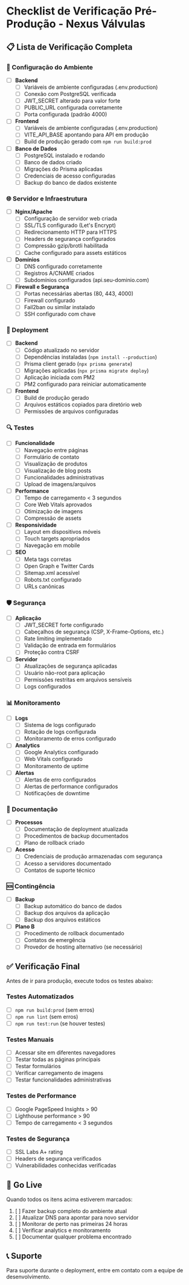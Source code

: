 # Checklist de Verificação Pré-Produção - Nexus Válvulas

## 📋 Lista de Verificação Completa

### 🔧 Configuração do Ambiente

- [ ] **Backend**
  - [ ] Variáveis de ambiente configuradas (.env.production)
  - [ ] Conexão com PostgreSQL verificada
  - [ ] JWT_SECRET alterado para valor forte
  - [ ] PUBLIC_URL configurada corretamente
  - [ ] Porta configurada (padrão 4000)

- [ ] **Frontend**
  - [ ] Variáveis de ambiente configuradas (.env.production)
  - [ ] VITE_API_BASE apontando para API em produção
  - [ ] Build de produção gerado com `npm run build:prod`

- [ ] **Banco de Dados**
  - [ ] PostgreSQL instalado e rodando
  - [ ] Banco de dados criado
  - [ ] Migrações do Prisma aplicadas
  - [ ] Credenciais de acesso configuradas
  - [ ] Backup do banco de dados existente

### 🌐 Servidor e Infraestrutura

- [ ] **Nginx/Apache**
  - [ ] Configuração de servidor web criada
  - [ ] SSL/TLS configurado (Let's Encrypt)
  - [ ] Redirecionamento HTTP para HTTPS
  - [ ] Headers de segurança configurados
  - [ ] Compressão gzip/brotli habilitada
  - [ ] Cache configurado para assets estáticos

- [ ] **Domínios**
  - [ ] DNS configurado corretamente
  - [ ] Registros A/CNAME criados
  - [ ] Subdomínios configurados (api.seu-dominio.com)

- [ ] **Firewall e Segurança**
  - [ ] Portas necessárias abertas (80, 443, 4000)
  - [ ] Firewall configurado
  - [ ] Fail2ban ou similar instalado
  - [ ] SSH configurado com chave

### 🚀 Deployment

- [ ] **Backend**
  - [ ] Código atualizado no servidor
  - [ ] Dependências instaladas (`npm install --production`)
  - [ ] Prisma client gerado (`npx prisma generate`)
  - [ ] Migrações aplicadas (`npx prisma migrate deploy`)
  - [ ] Aplicação iniciada com PM2
  - [ ] PM2 configurado para reiniciar automaticamente

- [ ] **Frontend**
  - [ ] Build de produção gerado
  - [ ] Arquivos estáticos copiados para diretório web
  - [ ] Permissões de arquivos configuradas

### 🔍 Testes

- [ ] **Funcionalidade**
  - [ ] Navegação entre páginas
  - [ ] Formulário de contato
  - [ ] Visualização de produtos
  - [ ] Visualização de blog posts
  - [ ] Funcionalidades administrativas
  - [ ] Upload de imagens/arquivos

- [ ] **Performance**
  - [ ] Tempo de carregamento < 3 segundos
  - [ ] Core Web Vitals aprovados
  - [ ] Otimização de imagens
  - [ ] Compressão de assets

- [ ] **Responsividade**
  - [ ] Layout em dispositivos móveis
  - [ ] Touch targets apropriados
  - [ ] Navegação em mobile

- [ ] **SEO**
  - [ ] Meta tags corretas
  - [ ] Open Graph e Twitter Cards
  - [ ] Sitemap.xml acessível
  - [ ] Robots.txt configurado
  - [ ] URLs canônicas

### 🛡️ Segurança

- [ ] **Aplicação**
  - [ ] JWT_SECRET forte configurado
  - [ ] Cabeçalhos de segurança (CSP, X-Frame-Options, etc.)
  - [ ] Rate limiting implementado
  - [ ] Validação de entrada em formulários
  - [ ] Proteção contra CSRF

- [ ] **Servidor**
  - [ ] Atualizações de segurança aplicadas
  - [ ] Usuário não-root para aplicação
  - [ ] Permissões restritas em arquivos sensíveis
  - [ ] Logs configurados

### 📊 Monitoramento

- [ ] **Logs**
  - [ ] Sistema de logs configurado
  - [ ] Rotação de logs configurada
  - [ ] Monitoramento de erros configurado

- [ ] **Analytics**
  - [ ] Google Analytics configurado
  - [ ] Web Vitals configurado
  - [ ] Monitoramento de uptime

- [ ] **Alertas**
  - [ ] Alertas de erro configurados
  - [ ] Alertas de performance configurados
  - [ ] Notificações de downtime

### 📝 Documentação

- [ ] **Processos**
  - [ ] Documentação de deployment atualizada
  - [ ] Procedimentos de backup documentados
  - [ ] Plano de rollback criado

- [ ] **Acesso**
  - [ ] Credenciais de produção armazenadas com segurança
  - [ ] Acesso a servidores documentado
  - [ ] Contatos de suporte técnico

### 🆘 Contingência

- [ ] **Backup**
  - [ ] Backup automático do banco de dados
  - [ ] Backup dos arquivos da aplicação
  - [ ] Backup dos arquivos estáticos

- [ ] **Plano B**
  - [ ] Procedimento de rollback documentado
  - [ ] Contatos de emergência
  - [ ] Provedor de hosting alternativo (se necessário)

## ✅ Verificação Final

Antes de ir para produção, execute todos os testes abaixo:

### Testes Automatizados
- [ ] `npm run build:prod` (sem erros)
- [ ] `npm run lint` (sem erros)
- [ ] `npm run test:run` (se houver testes)

### Testes Manuais
- [ ] Acessar site em diferentes navegadores
- [ ] Testar todas as páginas principais
- [ ] Testar formulários
- [ ] Verificar carregamento de imagens
- [ ] Testar funcionalidades administrativas

### Testes de Performance
- [ ] Google PageSpeed Insights > 90
- [ ] Lighthouse performance > 90
- [ ] Tempo de carregamento < 3 segundos

### Testes de Segurança
- [ ] SSL Labs A+ rating
- [ ] Headers de segurança verificados
- [ ] Vulnerabilidades conhecidas verificadas

## 🚨 Go Live

Quando todos os itens acima estiverem marcados:

1. [ ] Fazer backup completo do ambiente atual
2. [ ] Atualizar DNS para apontar para novo servidor
3. [ ] Monitorar de perto nas primeiras 24 horas
4. [ ] Verificar analytics e monitoramento
5. [ ] Documentar qualquer problema encontrado

## 📞 Suporte

Para suporte durante o deployment, entre em contato com a equipe de desenvolvimento.